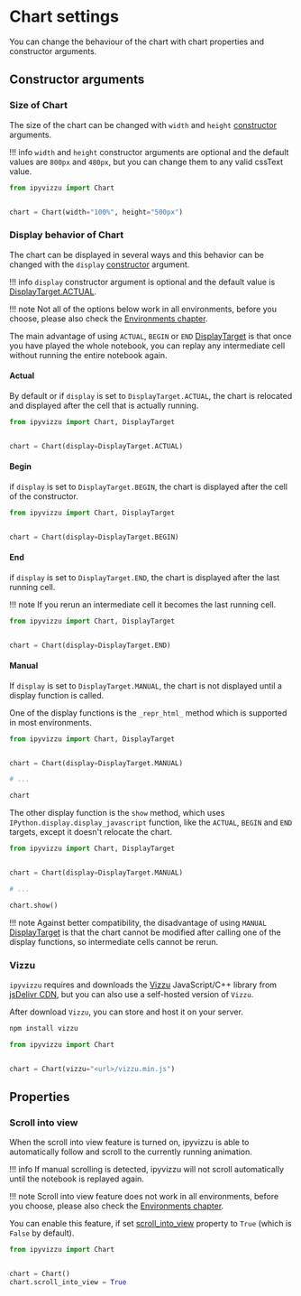 # Chart settings

You can change the behaviour of the chart with chart properties and constructor
arguments.

## Constructor arguments

### Size of Chart

The size of the chart can be changed with `width` and `height`
[constructor](../reference/ipyvizzu/chart.md#ipyvizzu.chart.Chart.__init__)
arguments.

!!! info
    `width` and `height` constructor arguments are optional and the default
    values are `800px` and `480px`, but you can change them to any valid cssText
    value.

```python
from ipyvizzu import Chart


chart = Chart(width="100%", height="500px")
```

### Display behavior of Chart

The chart can be displayed in several ways and this behavior can be changed with
the `display`
[constructor](../reference/ipyvizzu/chart.md#ipyvizzu.chart.Chart.__init__)
argument.

!!! info
    `display` constructor argument is optional and the default value is
    [DisplayTarget.ACTUAL](../reference/ipyvizzu/template.md#ipyvizzu.template.DisplayTarget).

!!! note
    Not all of the options below work in all environments, before you choose,
    please also check the [Environments chapter](../environments/index.md).

The main advantage of using `ACTUAL`, `BEGIN` or `END`
[DisplayTarget](../reference/ipyvizzu/template.md#ipyvizzu.template.DisplayTarget)
is that once you have played the whole notebook, you can replay any intermediate
cell without running the entire notebook again.

#### Actual

By default or if `display` is set to `DisplayTarget.ACTUAL`, the chart is
relocated and displayed after the cell that is actually running.

```python
from ipyvizzu import Chart, DisplayTarget


chart = Chart(display=DisplayTarget.ACTUAL)
```

#### Begin

if `display` is set to `DisplayTarget.BEGIN`, the chart is displayed after the
cell of the constructor.

```python
from ipyvizzu import Chart, DisplayTarget


chart = Chart(display=DisplayTarget.BEGIN)
```

#### End

if `display` is set to `DisplayTarget.END`, the chart is displayed after the
last running cell.

!!! note
    If you rerun an intermediate cell it becomes the last running cell.

```python
from ipyvizzu import Chart, DisplayTarget


chart = Chart(display=DisplayTarget.END)
```

#### Manual

If `display` is set to `DisplayTarget.MANUAL`, the chart is not displayed until
a display function is called.

One of the display functions is the `_repr_html_` method which is supported in
most environments.

```python
from ipyvizzu import Chart, DisplayTarget


chart = Chart(display=DisplayTarget.MANUAL)

# ...

chart
```

The other display function is the `show` method, which uses
`IPython.display.display_javascript` function, like the `ACTUAL`, `BEGIN` and
`END` targets, except it doesn't relocate the chart.

```python
from ipyvizzu import Chart, DisplayTarget


chart = Chart(display=DisplayTarget.MANUAL)

# ...

chart.show()
```

!!! note
    Against better compatibility, the disadvantage of using `MANUAL`
    [DisplayTarget](../reference/ipyvizzu/template.md#ipyvizzu.template.DisplayTarget)
    is that the chart cannot be modified after calling one of the display
    functions, so intermediate cells cannot be rerun.

### Vizzu

`ipyvizzu` requires and downloads the [Vizzu](https://lib.vizzuhq.com/)
JavaScript/C++ library from
[jsDelivr CDN](https://www.jsdelivr.com/package/npm/vizzu), but you can also use
a self-hosted version of `Vizzu`.

After download `Vizzu`, you can store and host it on your server.

```sh
npm install vizzu
```

```python
from ipyvizzu import Chart


chart = Chart(vizzu="<url>/vizzu.min.js")
```

## Properties

### Scroll into view

When the scroll into view feature is turned on, ipyvizzu is able to
automatically follow and scroll to the currently running animation.

!!! info
    If manual scrolling is detected, ipyvizzu will not scroll automatically
    until the notebook is replayed again.

!!! note
    Scroll into view feature does not work in all environments, before you
    choose, please also check the
    [Environments chapter](../environments/index.md).

You can enable this feature, if set
[scroll_into_view](../reference/ipyvizzu/chart.md#ipyvizzu.chart.Chart.scroll_into_view)
property to `True` (which is `False` by default).

```python
from ipyvizzu import Chart


chart = Chart()
chart.scroll_into_view = True
```
